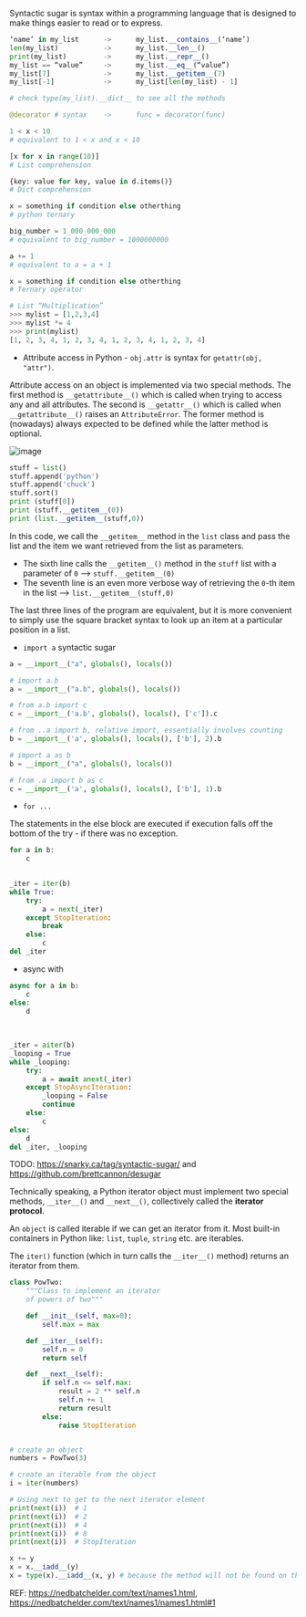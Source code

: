 Syntactic sugar is syntax within a programming language that is designed to make things easier to read or to express.

```python
‘name’ in my_list      ->      my_list.__contains__(‘name’)
len(my_list)           ->      my_list.__len__()
print(my_list)         ->      my_list.__repr__()
my_list == “value”     ->      my_list.__eq__(“value”)
my_list[7]             ->      my_list.__getitem__(7)
my_list[-1]            ->      my_list[len(my_list) - 1]

# check type(my_list).__dict__ to see all the methods
```

```python
@decorator # syntax    ->      func = decorator(func)
```

```python
1 < x < 10
# equivalent to 1 < x and x < 10

[x for x in range(10)] 
# List comprehension

{key: value for key, value in d.items()}
# Dict comprehension

x = something if condition else otherthing
# python ternary

big_number = 1_000_000_000
# equivalent to big_number = 1000000000

a += 1
# equivalent to a = a + 1

x = something if condition else otherthing
# Ternary operator

# List “Multiplication”
>>> mylist = [1,2,3,4]
>>> mylist *= 4
>>> print(mylist)
[1, 2, 3, 4, 1, 2, 3, 4, 1, 2, 3, 4, 1, 2, 3, 4]
```

* Attribute access in Python - `obj.attr` is syntax for `getattr(obj, "attr")`.

Attribute access on an object is implemented via two special methods. The first method is `__getattribute__()` which is called when trying to access any and all attributes. The second is `__getattr__()` which is called when `__getattribute__()` raises an `AttributeError`. The former method is (nowadays) always expected to be defined while the latter method is optional.

![image](https://user-images.githubusercontent.com/19663316/139597874-e9e323e6-e9e5-4e7c-b0ca-6383ce751009.png)


```python
stuff = list()
stuff.append('python')
stuff.append('chuck')
stuff.sort()
print (stuff[0])
print (stuff.__getitem__(0))
print (list.__getitem__(stuff,0))
```

In this code, we call the `__getitem__` method in the `list` class and pass the list and the item we want retrieved from the list as parameters.

* The sixth line calls the `__getitem__()` method in the `stuff` list with a parameter of `0` --> `stuff.__getitem__(0)`
* The seventh line is an even more verbose way of retrieving the `0`-th item in the list --> `list.__getitem__(stuff,0)`

The last three lines of the program are equivalent, but it is more convenient to simply use the square bracket syntax to look up an item at a particular position in a list.


* `import a` syntactic sugar
```python
a = __import__("a", globals(), locals())

# import a.b
a = __import__("a.b", globals(), locals())

# from a.b import c
c = __import__('a.b', globals(), locals(), ['c']).c

# from ..a import b, relative import, essentially involves counting
b = __import__('a', globals(), locals(), ['b'], 2).b

# import a as b
b = __import__("a", globals(), locals())

# from .a import b as c
c = __import__('a', globals(), locals(), ['b'], 1).b
```

* `for ...`

The statements in the else block are executed if execution falls off the bottom of the try - if there was no exception.

```python
for a in b:
    c
    

_iter = iter(b)
while True:
    try:
        a = next(_iter)
    except StopIteration:
        break
    else:
        c
del _iter
```    

* async with
```python
async for a in b:
    c
else:
    d
    
    
    
_iter = aiter(b)
_looping = True
while _looping:
    try:
        a = await anext(_iter)
    except StopAsyncIteration:
        _looping = False
        continue
    else:
        c
else:
    d
del _iter, _looping
```

TODO: https://snarky.ca/tag/syntactic-sugar/ and https://github.com/brettcannon/desugar

Technically speaking, a Python iterator object must implement two special methods, `__iter__()` and `__next__()`, collectively called the **iterator protocol**.

An `object` is called iterable if we can get an iterator from it. Most built-in containers in Python like: `list`, `tuple`, `string` etc. are iterables.

The `iter()` function (which in turn calls the `__iter__()` method) returns an iterator from them.

```python
class PowTwo:
    """Class to implement an iterator
    of powers of two"""

    def __init__(self, max=0):
        self.max = max

    def __iter__(self):
        self.n = 0
        return self

    def __next__(self):
        if self.n <= self.max:
            result = 2 ** self.n
            self.n += 1
            return result
        else:
            raise StopIteration


# create an object
numbers = PowTwo(3)

# create an iterable from the object
i = iter(numbers)

# Using next to get to the next iterator element
print(next(i))  # 1
print(next(i))  # 2
print(next(i))  # 4
print(next(i))  # 8
print(next(i))  # StopIteration
```


```python
x += y
x = x.__iadd__(y)
x = type(x).__iadd__(x, y) # because the method will not be found on the object itself, only on the class
```

REF: https://nedbatchelder.com/text/names1.html, https://nedbatchelder.com/text/names1/names1.html#1
